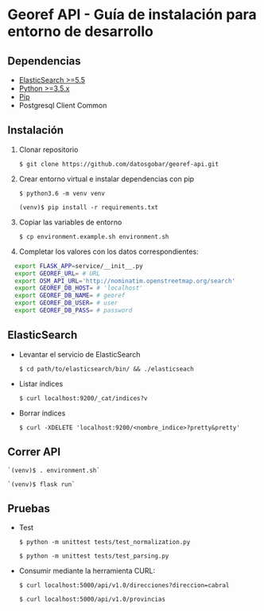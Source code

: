 # Georef API - Guía de instalación para entorno de desarrollo

## Dependencias

- [ElasticSearch >=5.5](https://www.elastic.co/guide/en/elasticsearch/reference/current/_installation.html)
- [Python >=3.5.x](https://www.python.org/downloads/)
- [Pip](https://pip.pypa.io/en/stable/installing/)
- Postgresql Client Common

## Instalación

1. Clonar repositorio

    `$ git clone https://github.com/datosgobar/georef-api.git`
    
2. Crear entorno virtual e instalar dependencias con pip

    `$ python3.6 -m venv venv`
    
    `(venv)$ pip install -r requirements.txt`

3. Copiar las variables de entorno

    `$ cp environment.example.sh environment.sh`
    
4. Completar los valores con los datos correspondientes:

  ```bash
    export FLASK_APP=service/__init__.py
    export GEOREF_URL= # URL
    export OSM_API_URL='http://nominatim.openstreetmap.org/search'
    export GEOREF_DB_HOST= # 'localhost'
    export GEOREF_DB_NAME= # georef 
    export GEOREF_DB_USER= # user
    export GEOREF_DB_PASS= # password
  ```
 
## ElasticSearch

- Levantar el servicio de ElasticSearch

  `$ cd path/to/elasticsearch/bin/ && ./elasticseach`
  
- Listar índices

  `$ curl localhost:9200/_cat/indices?v`

- Borrar índices

  `$ curl -XDELETE 'localhost:9200/<nombre_indice>?pretty&pretty'`

## Correr API 

    `(venv)$ . environment.sh`

    `(venv)$ flask run`

## Pruebas

- Test

  `$ python -m unittest tests/test_normalization.py`
  
  `$ python -m unittest tests/test_parsing.py`
  
- Consumir mediante la herramienta CURL:

  `$ curl localhost:5000/api/v1.0/direcciones?direccion=cabral`
  
  `$ curl localhost:5000/api/v1.0/provincias`
